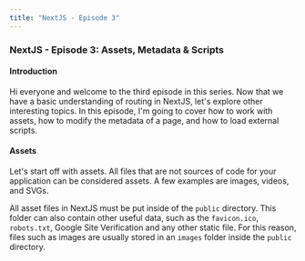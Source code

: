 ```yaml
---
title: "NextJS - Episode 3"
---
```

### NextJS - Episode 3: Assets, Metadata & Scripts

#### Introduction
Hi everyone and welcome to the third episode in this series. Now that we have a basic understanding of routing in NextJS, let's explore other interesting topics. In this episode, I'm going to cover how to work with assets, how to modify the metadata of a page, and how to load external scripts.

#### Assets
Let's start off with assets. All files that are not sources of code for your application can be considered assets. A few examples are images, videos, and SVGs.

All asset files in NextJS must be put inside of the `public` directory. This folder can also contain other useful data, such as the `favicon.ico`, `robots.txt`, Google Site Verification and any other static file. For this reason, files such as images are usually stored in an `images` folder inside the `public` directory.